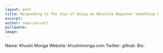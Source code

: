 ```yaml
---
layout: post
title: Responding to The Joys of Being an Absolute Beginner Something Else!
excerpt: 
author: sean-purcell
pullquote:
image:
---
```



Name: Khushi Monga
Website: khushimonga.com
Twitter: 
github: 
Bio: 
